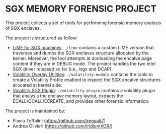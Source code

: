 # SGX MEMORY FORENSIC PROJECT

This project collects a set of tools for performing forensic memory analysis of SGX enclaves.

The project is structured as follow:
- [LiME for SGX machines](./lime): `./lime` contains a custom LiME version that traverses and dumps the SGX enclaves structure allocated by the kernel. Moreover, the tool attempts at donloading the encalve page content if they are in DEBUG mode. The project handles the two Intel SGX driver released so far (i.e., isgx and DCAP).
- [Volatility Overlay Utilities](./volatility-module): `./volatility-module` contains the tools to create a Volatility Profile enabled to inspect the SGX encalve structures allocated at kernel side.
- [Volatility SGX Plugin](./volatility-plugin): `./volatility-plugin` contains a volatility plugin that analysis the enclave memory layout, extracts the ECALL/OCALL/ECREATE, and provides other forensic information.

The project is maintained by:
- Flavio Toffalini (https://github.com/tregua87)
- Andrea Olivieri (https://github.com/IridiumXOR/)

